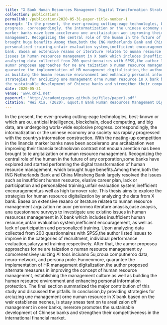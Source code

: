 ```yaml
---
title: "X Bank Human Resources Management Digital Transformation Strategy Design"
collection: publications
permalink: /publication/2020-05-31-paper-title-number-1
excerpt: 'In the present, the ever-growing cutting-eage technologles, best-known or which are ou, anticial Intelligence, blockchain, cloud computing, and big data, are undergoing worla-wide explosive
progress. correspondingly, the intormatization or the uninese economy ana society nas rapialy progressed with the countrys intormation construction. With the neating-up competition in the linancia
marker banks nave been accelerano une arcitaization wen improving their tinancia technolovan contrast not enouan arention nas been brougnt to te argitaization or numan resource
management. Recognizing the central role of the human in the future of any corporation,some banks have explored and started performing the digital transformation of human resource management, which
brought huge benefits.Among them,both the ING Netherlands Bank and China Minsheng Bank largely resolved the issues such as insufficient human resource, elusive career plan, lack or participation and
personalized training,unfair evaluation system,inefficient encouragement,as well as high turnover rate. This thesis aims to explore the strategies for human resource digitalization by analyzing the data from X
bank. Basea on extensive reaano or iterature relatea to numan resource management arguzation ne auor perormea iterature anaysis,case anaysis, ana questonnare surveys to investigate une existino
issues in human resources management in X bank which includes insufficient human resource,unfair evaluation system,inefficient encouragement, as well as lack of participation and personalized training. Upon
analyzing data collected from 200 questionnaires with SPSS,the author listed issues to improve in the categories of recruitment, individual performance evaluation,salary,and training respectively. After that, the
aumor proposea approaches for ne are taization o numan resource management oy comorenensivey uulzing Al toos inciuano 5u,croua computneroo data, neuro-network, and persona prole. Funnenmore,
quarantee the implementation of HR management digitalization,the author proposed alternate measures in improving the concept of human resource management, establishing the management culture as well
as building the human resource environment and enhancing personal information protection. The final section summarized the major contribution of this study and discussed the pitfalls. In conclusion,by providing
strategies for arciuzing une management orne numan resource in X bank based on the weir establsnea neones, is stuay sneas tent on te areal zalon off management in oner banks, nererore promotes
the sustainable development of Chinese banks and strengthen their competitiveness in the international financial market.'
date: 2020-05-31
venue: 'www.cnki.net'
paperurl: 'http://academicpages.github.io/files/paper1.pdf'
citation: 'Wei Xia. (2020). &quot;X Bank Human Resources Management Digital Transformation Strategy Design.&quot; <i>China's Excellent Master's Thesis Full Text Database</i>. 1(1).'
---
```


In the present, the ever-growing cutting-eage technologles, best-known or which are ou, anticial Intelligence, blockchain, cloud computing, and big data, are undergoing worla-wide explosive
progress. correspondingly, the intormatization or the uninese economy ana society nas rapialy progressed with the countrys intormation construction. With the neating-up competition in the linancia
marker banks nave been accelerano une arcitaization wen improving their tinancia technolovan contrast not enouan arention nas been brougnt to te argitaization or numan resource
management. Recognizing the central role of the human in the future of any corporation,some banks have explored and started performing the digital transformation of human resource management, which
brought huge benefits.Among them,both the ING Netherlands Bank and China Minsheng Bank largely resolved the issues such as insufficient human resource, elusive career plan, lack or participation and
personalized training,unfair evaluation system,inefficient encouragement,as well as high turnover rate. This thesis aims to explore the strategies for human resource digitalization by analyzing the data from X
bank. Basea on extensive reaano or iterature relatea to numan resource management arguzation ne auor perormea iterature anaysis,case anaysis, ana questonnare surveys to investigate une existino
issues in human resources management in X bank which includes insufficient human resource,unfair evaluation system,inefficient encouragement, as well as lack of participation and personalized training. Upon
analyzing data collected from 200 questionnaires with SPSS,the author listed issues to improve in the categories of recruitment, individual performance evaluation,salary,and training respectively. After that, the
aumor proposea approaches for ne are taization o numan resource management oy comorenensivey uulzing Al toos inciuano 5u,croua computneroo data, neuro-network, and persona prole. Funnenmore,
quarantee the implementation of HR management digitalization,the author proposed alternate measures in improving the concept of human resource management, establishing the management culture as well
as building the human resource environment and enhancing personal information protection. The final section summarized the major contribution of this study and discussed the pitfalls. In conclusion,by providing
strategies for arciuzing une management orne numan resource in X bank based on the weir establsnea neones, is stuay sneas tent on te areal zalon off management in oner banks, nererore promotes
the sustainable development of Chinese banks and strengthen their competitiveness in the international financial market.
